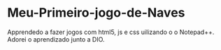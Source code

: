 # Meu-Primeiro-jogo-de-Naves
Apprendedo a fazer jogos  com  html5, js e css uilizando o  o Notepad++. Adorei o aprendizado junto a DIO.
